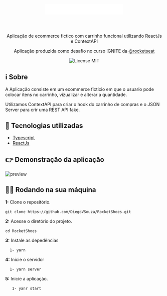 <h1 align="center">
<br>
  <img src="./src/assets/images/logo.svg" alt="logo" width="250">
<br>
<br>
</h1>

<p align="center">Aplicação de ecommerce fictico com carrinho funcional utilizando ReactJs e ContextAPI </p> 
 <p align="center">Aplicação produzida como desafio no curso IGNITE da <a href="https://www.rocketseat.com.br/">@rocketseat</a> </p>

<p align="center">
    <img src="https://img.shields.io/badge/License-MIT-blue.svg" alt="License MIT">
  </a>  
</p>

## ℹ Sobre 

<p>A Aplicação consiste em um ecommerce ficticio em que o usuario pode colocar itens no carrinho, vizualizar e alterar a quantidade.
</p>
<p>
  Utilizamos ContextAPI para criar o hook do carrinho de compras e o JSON Server para crir uma REST API fake.
 </p>

## 🚀 Tecnologias utilizadas
- [Typescript](https://www.typescriptlang.org/)
- [ReactJs](https://pt-br.reactjs.org/)

## 👉 Demonstração da aplicação
  <img src="./src/assets/preview.gif" alt="preview">


## 👨‍💻 Rodando na sua máquina

**1:** Clone o repositório.

```
git clone https://github.com/DiegoVSouza/RocketShoes.git

```

**2:** Acesse o diretório do projeto.

```
cd RocketShoes

```

**3:** Instale as depedências
```
  1- yarn

```
**4:** Inicie o servidor
```
  1- yarn server

```
**5:** Inicie a aplicação.
```
   1- yanr start
   
```


